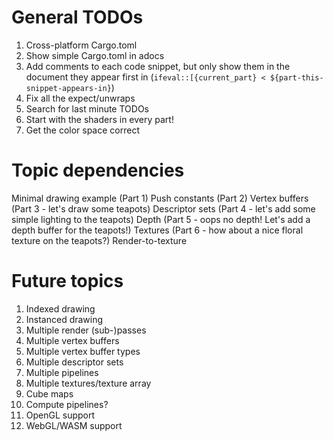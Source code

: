 General TODOs
===

1.  Cross-platform Cargo.toml
2.  Show simple Cargo.toml in adocs
3.  Add comments to each code snippet, but only show them in the document they appear first in (`ifeval::[{current_part} < ${part-this-snippet-appears-in}`)
4.  Fix all the expect/unwraps
5.  Search for last minute TODOs
6.  Start with the shaders in every part!
7.  Get the color space correct

Topic dependencies
===

Minimal drawing example (Part 1)
Push constants (Part 2)
Vertex buffers (Part 3 - let's draw some teapots)
Descriptor sets (Part 4 - let's add some simple lighting to the teapots)
Depth (Part 5 - oops no depth! Let's add a depth buffer for the teapots!)
Textures (Part 6 - how about a nice floral texture on the teapots?)
Render-to-texture

Future topics
===

1.  Indexed drawing
2.  Instanced drawing
3.  Multiple render (sub-)passes
4.  Multiple vertex buffers
5.  Multiple vertex buffer types
6.  Multiple descriptor sets
7.  Multiple pipelines
8.  Multiple textures/texture array
9.  Cube maps
10. Compute pipelines?
11. OpenGL support
12. WebGL/WASM support
